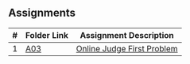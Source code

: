 ## Assignments

|  #  | Folder Link | Assignment Description |
| :-: | ----------- | ---------------------- |
|  1  | [A03](./Assignments/A03/README.md) | [Online Judge First Problem](./Assignments/A03/README.md) |
